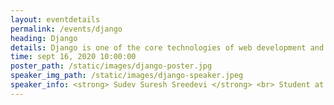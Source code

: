 ```yaml
---
layout: eventdetails
permalink: /events/django
heading: Django
details: Django is one of the core technologies of web development and can be used to develop back-end web application using python. Its main goals are simplicity, flexibility. reliability, and scalability.
time: sept 16, 2020 10:00:00
poster_path: /static/images/django-poster.jpg
speaker_img_path: /static/images/django-speaker.jpeg
speaker_info: <strong> Sudev Suresh Sreedevi </strong> <br> Student at College of Engineering, Trivandrum
---
```

